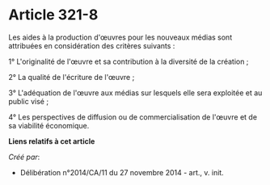 # Article 321-8

Les aides à la production d'œuvres pour les nouveaux médias sont attribuées en considération des critères suivants : 

1° L'originalité de l'œuvre et sa contribution à la diversité de la création ; 

2° La qualité de l'écriture de l'œuvre ; 

3° L'adéquation de l'œuvre aux médias sur lesquels elle sera exploitée et au public visé ; 

4° Les perspectives de diffusion ou de commercialisation de l'œuvre et de sa viabilité économique.

**Liens relatifs à cet article**

_Créé par_:

  - Délibération n°2014/CA/11 du 27 novembre 2014 - art., v. init.
